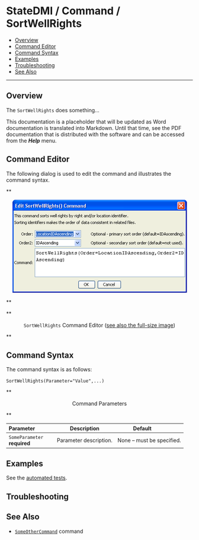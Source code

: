 # StateDMI / Command / SortWellRights #

* [Overview](#overview)
* [Command Editor](#command-editor)
* [Command Syntax](#command-syntax)
* [Examples](#examples)
* [Troubleshooting](#troubleshooting)
* [See Also](#see-also)

-------------------------

## Overview ##

The `SortWellRights` does something...

This documentation is a placeholder that will be updated as Word documentation is translated into Markdown.
Until that time, see the PDF documentation that is distributed with the software and can be accessed
from the ***Help*** menu.

## Command Editor ##

The following dialog is used to edit the command and illustrates the command syntax.

**<p style="text-align: center;">
![SortWellRights](SortWellRights.png)
</p>**

**<p style="text-align: center;">
`SortWellRights` Command Editor (<a href="../SortWellRights.png">see also the full-size image</a>)
</p>**

## Command Syntax ##

The command syntax is as follows:

```text
SortWellRights(Parameter="Value",...)
```
**<p style="text-align: center;">
Command Parameters
</p>**

| **Parameter**&nbsp;&nbsp;&nbsp;&nbsp;&nbsp;&nbsp;&nbsp;&nbsp;&nbsp;&nbsp;&nbsp;&nbsp; | **Description** | **Default**&nbsp;&nbsp;&nbsp;&nbsp;&nbsp;&nbsp;&nbsp;&nbsp;&nbsp;&nbsp; |
| --------------|-----------------|----------------- |
|`SomeParameter`<br>**required**|Parameter description.|None – must be specified.|

## Examples ##

See the [automated tests](https://github.com/OpenCDSS/cdss-app-statedmi-test/tree/master/test/regression/commands/SortWellRights).

## Troubleshooting ##

## See Also ##

* [`SomeOtherCommand`](../SomeOtherCommand/SomeOtherCommand) command

